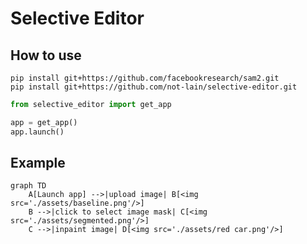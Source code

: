 # Selective Editor

## How to use 

```
pip install git+https://github.com/facebookresearch/sam2.git
pip install git+https://github.com/not-lain/selective-editor.git
```

```python
from selective_editor import get_app

app = get_app()
app.launch()
```

## Example

```mermaid
graph TD
    A[Launch app] -->|upload image| B[<img src='./assets/baseline.png'/>]
    B -->|click to select image mask| C[<img src='./assets/segmented.png'/>]
    C -->|inpaint image| D[<img src='./assets/red car.png'/>]
```